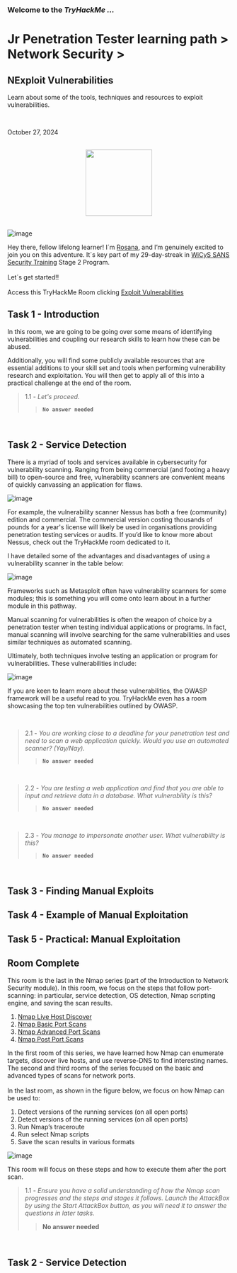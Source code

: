 
<h3> Welcome to the <em>TryHackMe ...</em></h3>
<h1>Jr Penetration Tester learning path > Network Security ></h1>
<h2>NExploit Vulnerabilities</h2>
<p>Learn about some of the tools, techniques and resources to exploit vulnerabilities.</p>
<br>
<p>October 27, 2024<br></p>
<br>

<div style="display: flex; justify-content: center; align-items: center;">
    <img src="https://github.com/user-attachments/assets/631933bb-8b6b-4137-82fa-f8b99ad2d72d" width="150px" height="150px"/>
</div>
<br>

![image](https://github.com/user-attachments/assets/d789d2bd-6b47-4d9e-b01c-86fb477d4dce)


<p>Hey there, fellow lifelong learner! I´m <a href="https://www.linkedin.com/in/rosanafssantos/">Rosana</a>, and I’m genuinely excited to join you on this adventure. It´s key part of my 29-day-streak in <a href="https://www.wicys.org/benefits/security-training-scholarship/">WiCyS SANS Security Training</a> Stage 2 Program.<br><br>
Let´s get started!!<br><br>
Access this TryHackMe Room clicking <a href="https://tryhackme.com/r/room/exploitingavulnerabilityv2">Exploit Vulnerabilities</a></p>

<h2>Task 1 - Introduction</h2>

<p>In this room, we are going to be going over some means of identifying vulnerabilities and coupling our research skills to learn how these can be abused.<br>

Additionally, you will find some publicly available resources that are essential additions to your skill set and tools when performing vulnerability research and exploitation. You will then get to apply all of this into a practical challenge at the end of the room.</p>

> 1.1 - <em>Let's proceed.</em><br>
>> <code><strong>No answer needed</strong></code><br>
<p><br></p>

<h2>Task 2 - Service Detection</h2>

<p>There is a myriad of tools and services available in cybersecurity for vulnerability scanning. Ranging from being commercial (and footing a heavy bill) to open-source and free, vulnerability scanners are convenient means of quickly canvassing an application for flaws.</p>

![image](https://github.com/user-attachments/assets/96a9f3d1-e37b-425b-a95e-3edeb6b8c9e9)

<p>For example, the vulnerability scanner Nessus has both a free (community) edition and commercial. The commercial version costing thousands of pounds for a year's license will likely be used in organisations providing penetration testing services or audits. If you’d like to know more about Nessus, check out the TryHackMe room dedicated to it.<br>

I have detailed some of the advantages and disadvantages of using a vulnerability scanner in the table below:</p>

![image](https://github.com/user-attachments/assets/f5a7d83f-096f-403f-9cff-5aa4c921529f)

<p>Frameworks such as Metasploit often have vulnerability scanners for some modules; this is something you will come onto learn about in a further module in this pathway.<br>

Manual scanning for vulnerabilities is often the weapon of choice by a penetration tester when testing individual applications or programs. In fact, manual scanning will involve searching for the same vulnerabilities and uses similar techniques as automated scanning.<br>

Ultimately, both techniques involve testing an application or program for vulnerabilities. These vulnerabilities include:</p>

![image](https://github.com/user-attachments/assets/fc4d84fd-fc67-4ca8-8385-c1cf164d6315)

<p>If you are keen to learn more about these vulnerabilities, the OWASP framework will be a useful read to you. TryHackMe even has a room showcasing the top ten vulnerabilities outlined by OWASP.</p>
<br>

> 2.1 - <em>You are working close to a deadline for your penetration test and need to scan a web application quickly. Would you use an automated scanner? (Yay/Nay).</em><br>
>> <code><strong>No answer needed</strong></code><br>
<p><br></p>

> 2.2 - <em>You are testing a web application and find that you are able to input and retrieve data in a database.  What vulnerability is this?</em><br>
>> <code><strong>No answer needed</strong></code><br>
<p><br></p>

> 2.3 - <em>You manage to impersonate another user. What vulnerability is this?</em><br>
>> <code><strong>No answer needed</strong></code><br>
<p><br></p>


<h2>Task 3 - Finding Manual Exploits</h2>

<h2>Task 4 - Example of Manual Exploitation</h2>

<h2>Task 5 - Practical: Manual Exploitation</h2>

<h2>Room Complete</h2>














<p>This room is the last in the Nmap series (part of the Introduction to Network Security module). In this room, we focus on the steps that follow port-scanning: in particular, service detection, OS detection, Nmap scripting engine, and saving the scan results.<br>
<ol type="1. ">
    <li><a href="https://tryhackme.com/r/room/nmap01">Nmap Live Host Discover</a></li>
    <li><a href="https://tryhackme.com/r/room/nmap02">Nmap Basic Port Scans</a></li>
    <li><a href="https://tryhackme.com/r/room/nmap03">Nmap Advanced Port Scans</a></li>
    <li><a href="https://tryhackme.com/r/room/nmap04">Nmap Post Port Scans</a></li>
</ol></p>
<p>In the first room of this series, we have learned how Nmap can enumerate targets, discover live hosts, and use reverse-DNS to find interesting names. The second and third rooms of the series focused on the basic and advanced types of scans for network ports.<br><br>
In the last room, as shown in the figure below, we focus on how Nmap can be used to:</p>
<ol type="1. ">
  <li>Detect versions of the running services (on all open ports)</li>
  <li>Detect versions of the running services (on all open ports)</li>
  <li>Run Nmap’s traceroute</li>
  <li>Run select Nmap scripts</li>
  <li>Save the scan results in various formats</li>
</ol></p>

![image](https://github.com/user-attachments/assets/402c010d-a03f-4d84-a0d5-1c384077ff95)


<p>This room will focus on these steps and how to execute them after the port scan.</p>

> 1.1 - <em>Ensure you have a solid understanding of how the Nmap scan progresses and the steps and stages it follows. Launch the AttackBox by using the Start AttackBox button, as you will need it to answer the questions in later tasks.</em><br>
>> <strong>No answer needed</strong><br>
<p><br></p>

<h2>Task 2 - Service Detection</h2>
